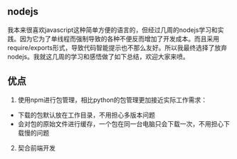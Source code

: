 nodejs
-------------------
我本来很喜欢javascript这种简单方便的语言的，但经过几周的nodejs学习和实践。因为它为了单线程而强制导致的各种不便反而增加了开发成本。而且采用require/exports形式，导致代码智能提示也不那么友好。所以我最终选择了放弃nodejs。我就这几周的学习和感悟做了如下总结，欢迎大家来喷。

## 优点
1. 使用npm进行包管理，相比python的包管理更加接近实际工作需求：
 * 下载的包默认放在工作目录，不用担心多版本问题
 * 会对包的原始文件进行缓存，一个包在同一台电脑只会下载一次，不用担心下载慢的问题
2. 契合前端开发